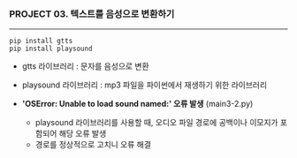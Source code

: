 ### PROJECT 03. 텍스트를 음성으로 변환하기   
---   

```
pip install gtts
pip install playsound
```

- gtts 라이브러리 : 문자를 음성으로 변환

- playsound 라이브러리 : mp3 파일을 파이썬에서 재생하기 위한 라이브러리 

- **'OSError: Unable to load sound named:' 오류 발생**  (main3-2.py) 
    - playsound 라이브러리를 사용할 때, 오디오 파일 경로에 공백이나 이모지가 포함되어 해당 오류 발생
    - 경로를 정상적으로 고치니 오류 해결
